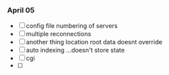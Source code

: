 ### April 05
- [ ] config file numbering of servers
- [ ] multiple reconnections
- [ ] another thing location root data doesnt override
- [ ] auto indexing ...doesn't store state
- [ ] cgi
- [ ] 